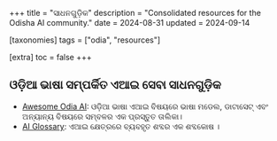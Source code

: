 +++
title = "ସାଧନଗୁଡ଼ିକ"
description = "Consolidated resources for the Odisha AI community."
date = 2024-08-31
updated = 2024-09-14

[taxonomies]
tags = ["odia", "resources"]

[extra]
toc = false
+++

## ଓଡ଼ିଆ ଭାଷା ସମ୍ପର୍କିତ ଏଆଇ ସେବା ସାଧନଗୁଡ଼ିକ 
- [Awesome Odia AI](https://github.com/odisha-ml/Awesome-Odia-AI/): ଓଡ଼ିଆ ଭାଷା ଏଆଇ ବିଷୟରେ ଭାଷା ମଡେଲ, ଡାଟାସେଟ୍ ଏବଂ ଅନ୍ୟାନ୍ୟ ବିଷୟରେ ସମ୍ବଳର ଏକ ପ୍ରସ୍ତୁତ ତାଲିକା।
- [AI Glossary](https://glossary.odishaai.org/): ଏଆଇ କ୍ଷେତ୍ରରେ ବ୍ୟବହୃତ ଶବ୍ଦର ଏକ ଶବ୍ଦକୋଷ ।